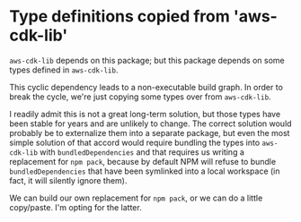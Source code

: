 # Type definitions copied from 'aws-cdk-lib'

`aws-cdk-lib` depends on this package; but this package depends on some
types defined in `aws-cdk-lib`.

This cyclic dependency leads to a non-executable build graph. In order to
break the cycle, we're just copying some types over from `aws-cdk-lib`.

I readily admit this is not a great long-term solution, but those types have
been stable for years and are unlikely to change. The correct solution would
probably be to externalize them into a separate package, but even the most
simple solution of that accord would require bundling the types into
`aws-cdk-lib` with `bundledDependencies` and that requires us writing a
replacement for `npm pack`, because by default NPM will refuse to bundle
`bundledDependencies` that have been symlinked into a local workspace (in fact,
it will silently ignore them).

We can build our own replacement for `npm pack`, or we can do a little
copy/paste.  I'm opting for the latter.

